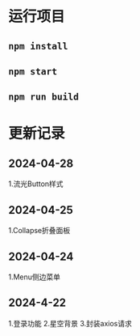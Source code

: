 # 运行项目

## `npm install`

## `npm start`

## `npm run build`

# 更新记录

## 2024-04-28
1.流光Button样式

## 2024-04-25
1.Collapse折叠面板

## 2024-04-24
1.Menu侧边菜单


## 2024-4-22
1.登录功能
2.星空背景
3.封装axios请求


